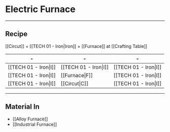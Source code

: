 # Electric Furnace
---
## Recipe
[[Circut]] + [[TECH 01 - Iron|Iron]] + [[Furnace]] at [[Crafting Table]]

| - | - | - |
| - | - | - |
| [[TECH 01 - Iron\|I]] | [[TECH 01 - Iron\|I]] | [[TECH 01 - Iron\|I]] |
| [[TECH 01 - Iron\|I]] | [[Furnace\|F]] | [[TECH 01 - Iron\|I]] |
| [[TECH 01 - Iron\|I]] | [[Circut\|C]] | [[TECH 01 - Iron\|I]] |

---
## Material In
- [[Alloy Furnace]]
- [[Industrial Furnace]]